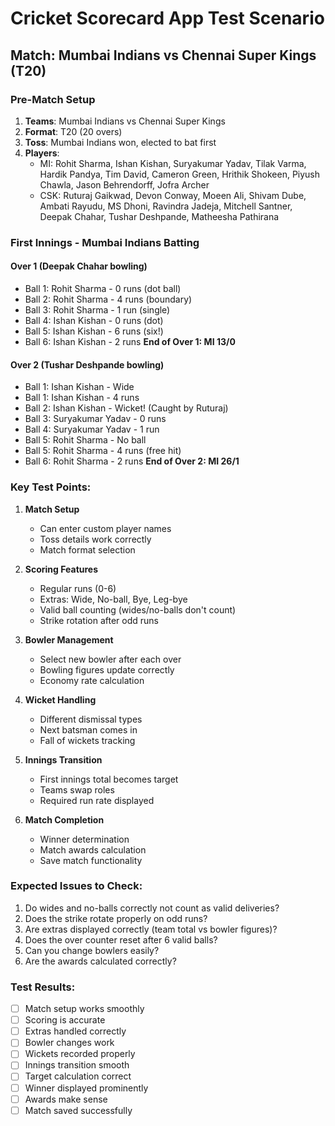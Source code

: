 # Cricket Scorecard App Test Scenario
## Match: Mumbai Indians vs Chennai Super Kings (T20)

### Pre-Match Setup
1. **Teams**: Mumbai Indians vs Chennai Super Kings
2. **Format**: T20 (20 overs)
3. **Toss**: Mumbai Indians won, elected to bat first
4. **Players**: 
   - MI: Rohit Sharma, Ishan Kishan, Suryakumar Yadav, Tilak Varma, Hardik Pandya, Tim David, Cameron Green, Hrithik Shokeen, Piyush Chawla, Jason Behrendorff, Jofra Archer
   - CSK: Ruturaj Gaikwad, Devon Conway, Moeen Ali, Shivam Dube, Ambati Rayudu, MS Dhoni, Ravindra Jadeja, Mitchell Santner, Deepak Chahar, Tushar Deshpande, Matheesha Pathirana

### First Innings - Mumbai Indians Batting

#### Over 1 (Deepak Chahar bowling)
- Ball 1: Rohit Sharma - 0 runs (dot ball)
- Ball 2: Rohit Sharma - 4 runs (boundary)
- Ball 3: Rohit Sharma - 1 run (single)
- Ball 4: Ishan Kishan - 0 runs (dot)
- Ball 5: Ishan Kishan - 6 runs (six!)
- Ball 6: Ishan Kishan - 2 runs
**End of Over 1: MI 13/0**

#### Over 2 (Tushar Deshpande bowling) 
- Ball 1: Ishan Kishan - Wide
- Ball 1: Ishan Kishan - 4 runs
- Ball 2: Ishan Kishan - Wicket! (Caught by Ruturaj)
- Ball 3: Suryakumar Yadav - 0 runs
- Ball 4: Suryakumar Yadav - 1 run
- Ball 5: Rohit Sharma - No ball
- Ball 5: Rohit Sharma - 4 runs (free hit)
- Ball 6: Rohit Sharma - 2 runs
**End of Over 2: MI 26/1**

### Key Test Points:

1. **Match Setup**
   - Can enter custom player names
   - Toss details work correctly
   - Match format selection

2. **Scoring Features**
   - Regular runs (0-6)
   - Extras: Wide, No-ball, Bye, Leg-bye
   - Valid ball counting (wides/no-balls don't count)
   - Strike rotation after odd runs

3. **Bowler Management**
   - Select new bowler after each over
   - Bowling figures update correctly
   - Economy rate calculation

4. **Wicket Handling**
   - Different dismissal types
   - Next batsman comes in
   - Fall of wickets tracking

5. **Innings Transition**
   - First innings total becomes target
   - Teams swap roles
   - Required run rate displayed

6. **Match Completion**
   - Winner determination
   - Match awards calculation
   - Save match functionality

### Expected Issues to Check:
1. Do wides and no-balls correctly not count as valid deliveries?
2. Does the strike rotate properly on odd runs?
3. Are extras displayed correctly (team total vs bowler figures)?
4. Does the over counter reset after 6 valid balls?
5. Can you change bowlers easily?
6. Are the awards calculated correctly?

### Test Results:
- [ ] Match setup works smoothly
- [ ] Scoring is accurate
- [ ] Extras handled correctly
- [ ] Bowler changes work
- [ ] Wickets recorded properly
- [ ] Innings transition smooth
- [ ] Target calculation correct
- [ ] Winner displayed prominently
- [ ] Awards make sense
- [ ] Match saved successfully